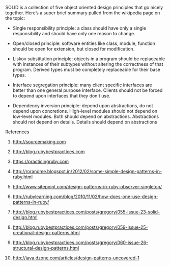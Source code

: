 SOLID is a collection of five object oriented design principles that go nicely
together. Here’s a super brief summary pulled from the wikipedia page on the
topic:


* Single responsibility principle: a class should have only a single responsibility and should have only one reason to change.



* Open/closed principle: software entities like class, module, function should be open for extension, but closed for modification.



* Liskov substitution principle: objects in a program should be replaceable with instances of their subtypes without altering the correctness of that program. Derived types must be completely replaceable for their base types.



* Interface segregation principle: many client specific interfaces are better than one general purpose interface. Clients should not be forced to depend upon interfaces that they don't use.



* Dependency inversion principle: depend upon abstractions, do not depend upon concretions. High-level modules should not depend on low-level modules. Both should depend on abstractions. Abstractions should not depend on details. Details should depend on abstractions



References

1) http://sourcemaking.com

2) http://blog.rubybestpractices.com

3) https://practicingruby.com

4) http://rorandme.blogspot.in/2012/02/some-simple-design-patterns-in-ruby.html

5) http://www.sitepoint.com/design-patterns-in-ruby-observer-singleton/

6) http://rubylearning.com/blog/2010/11/02/how-does-one-use-design-patterns-in-ruby/

7) http://blog.rubybestpractices.com/posts/gregory/055-issue-23-solid-design.html

8) http://blog.rubybestpractices.com/posts/gregory/059-issue-25-creational-design-patterns.html 

9) http://blog.rubybestpractices.com/posts/gregory/060-issue-26-structural-design-patterns.html

10) http://java.dzone.com/articles/design-patterns-uncovered-1
